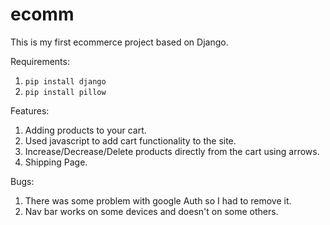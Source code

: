 # ecomm

This is my first ecommerce project based on Django.

Requirements: 
  1. ```pip install django```
  2. ```pip install pillow```

Features:
  1. Adding products to your cart.
  2. Used javascript to add cart functionality to the site.
  3. Increase/Decrease/Delete products directly from the cart using arrows.
  4. Shipping Page.
  
 Bugs:
  1. There was some problem with google Auth so I had to remove it.
  2. Nav bar works on some devices and doesn't on some others.
 
